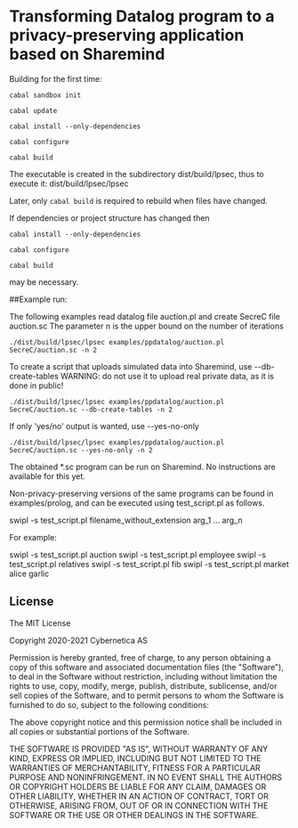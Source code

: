# Transforming Datalog program to a privacy-preserving application based on Sharemind

Building for the first time:

`cabal sandbox init`

`cabal update`

`cabal install --only-dependencies`

`cabal configure`

`cabal build`

The executable is created in the subdirectory dist/build/lpsec, thus to execute it:
    dist/build/lpsec/lpsec

Later, only 
`cabal build`
is required to rebuild when files have changed.

If dependencies or project structure has changed then

`cabal install --only-dependencies`

`cabal configure`

`cabal build`

may be necessary.


##Example run:

The following examples read datalog file auction.pl and create SecreC file auction.sc
The parameter n is the upper bound on the number of iterations

    ./dist/build/lpsec/lpsec examples/ppdatalog/auction.pl SecreC/auction.sc -n 2

To create a script that uploads simulated data into Sharemind, use --db-create-tables
WARNING: do not use it to upload real private data, as it is done in public!

    ./dist/build/lpsec/lpsec examples/ppdatalog/auction.pl SecreC/auction.sc --db-create-tables -n 2

If only 'yes/no' output is wanted, use --yes-no-only

    ./dist/build/lpsec/lpsec examples/ppdatalog/auction.pl SecreC/auction.sc --yes-no-only -n 2

The obtained *.sc program can be run on Sharemind. No instructions are available for this yet.


Non-privacy-preserving versions of the same programs can be found in examples/prolog, and can be executed using test_script.pl as follows.

  swipl -s test_script.pl filename_without_extension arg_1 ... arg_n

For example:

  swipl -s test_script.pl auction
  swipl -s test_script.pl employee
  swipl -s test_script.pl relatives
  swipl -s test_script.pl fib
  swipl -s test_script.pl market alice garlic

## License

The MIT License

Copyright 2020-2021 Cybernetica AS

Permission is hereby granted, free of charge, to any person obtaining a copy of this software and associated documentation files (the "Software"), to deal in the Software without restriction, including without limitation the rights to use, copy, modify, merge, publish, distribute, sublicense, and/or sell copies of the Software, and to permit persons to whom the Software is furnished to do so, subject to the following conditions:

The above copyright notice and this permission notice shall be included in all copies or substantial portions of the Software.

THE SOFTWARE IS PROVIDED "AS IS", WITHOUT WARRANTY OF ANY KIND, EXPRESS OR IMPLIED, INCLUDING BUT NOT LIMITED TO THE WARRANTIES OF MERCHANTABILITY, FITNESS FOR A PARTICULAR PURPOSE AND NONINFRINGEMENT. IN NO EVENT SHALL THE AUTHORS OR COPYRIGHT HOLDERS BE LIABLE FOR ANY CLAIM, DAMAGES OR OTHER LIABILITY, WHETHER IN AN ACTION OF CONTRACT, TORT OR OTHERWISE, ARISING FROM, OUT OF OR IN CONNECTION WITH THE SOFTWARE OR THE USE OR OTHER DEALINGS IN THE SOFTWARE.

